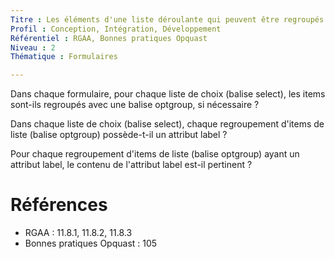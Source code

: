 ```yaml
---
Titre : Les éléments d'une liste déroulante qui peuvent être regroupés le sont via l'élément optgroup doté d'un attribut label pertinent.
Profil : Conception, Intégration, Développement
Référentiel : RGAA, Bonnes pratiques Opquast
Niveau : 2
Thématique : Formulaires

---
```

Dans chaque formulaire, pour chaque liste de choix (balise select), les items sont-ils regroupés avec une balise optgroup, si nécessaire ?

Dans chaque liste de choix (balise select), chaque regroupement d'items de liste (balise optgroup) possède-t-il un attribut label ?

Pour chaque regroupement d'items de liste (balise optgroup) ayant un attribut label, le contenu de l'attribut label est-il pertinent ?

# Références

*   RGAA : 11.8.1, 11.8.2, 11.8.3
*   Bonnes pratiques Opquast : 105